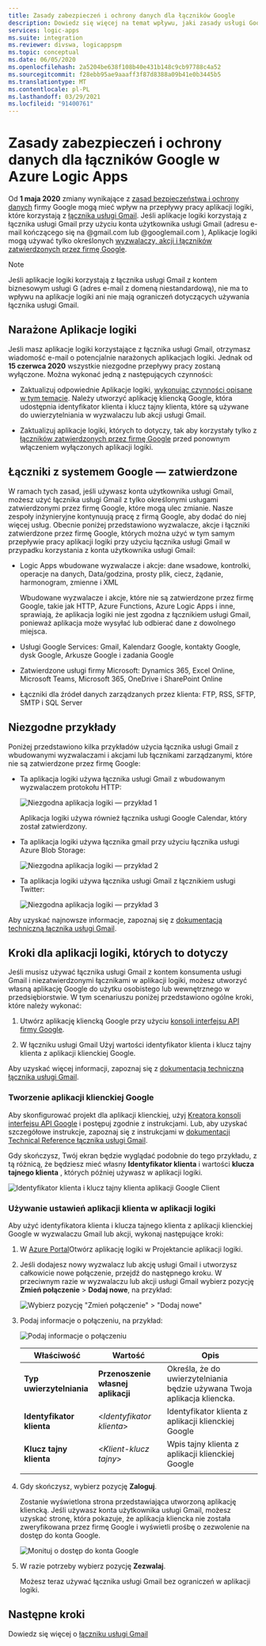 ```yaml
---
title: Zasady zabezpieczeń i ochrony danych dla łączników Google
description: Dowiedz się więcej na temat wpływu, jaki zasady usługi Google Security i zasad ochrony prywatności dotyczą łączników Google, takich jak Gmail, w Azure Logic Apps
services: logic-apps
ms.suite: integration
ms.reviewer: divswa, logicappspm
ms.topic: conceptual
ms.date: 06/05/2020
ms.openlocfilehash: 2a5204be638f108b40e431b148c9cb97788c4a52
ms.sourcegitcommit: f28ebb95ae9aaaff3f87d8388a09b41e0b3445b5
ms.translationtype: MT
ms.contentlocale: pl-PL
ms.lasthandoff: 03/29/2021
ms.locfileid: "91400761"
---
```

# <a name="data-security-and-privacy-policies-for-google-connectors-in-azure-logic-apps"></a>Zasady zabezpieczeń i ochrony danych dla łączników Google w Azure Logic Apps

Od **1 maja 2020** zmiany wynikające z [zasad bezpieczeństwa i ochrony danych](https://www.blog.google/technology/safety-security/project-strobe/) firmy Google mogą mieć wpływ na przepływy pracy aplikacji logiki, które korzystają z [łącznika usługi Gmail](/connectors/gmail/). Jeśli aplikacje logiki korzystają z łącznika usługi Gmail przy użyciu konta użytkownika usługi Gmail (adresu e-mail kończącego się na @gmail.com lub @googlemail.com ), Aplikacje logiki mogą używać tylko określonych [wyzwalaczy, akcji i łączników zatwierdzonych przez firmę Google](#approved-connectors).

> [!NOTE]
> Jeśli aplikacje logiki korzystają z łącznika usługi Gmail z kontem biznesowym usługi G (adres e-mail z domeną niestandardową), nie ma to wpływu na aplikacje logiki ani nie mają ograniczeń dotyczących używania łącznika usługi Gmail.

## <a name="affected-logic-apps"></a>Narażone Aplikacje logiki

Jeśli masz aplikacje logiki korzystające z łącznika usługi Gmail, otrzymasz wiadomość e-mail o potencjalnie narażonych aplikacjach logiki. Jednak od **15 czerwca 2020** wszystkie niezgodne przepływy pracy zostaną wyłączone. Można wykonać jedną z następujących czynności:

* Zaktualizuj odpowiednie Aplikacje logiki, [wykonując czynności opisane w tym temacie](#update-affected-workflows). Należy utworzyć aplikację kliencką Google, która udostępnia identyfikator klienta i klucz tajny klienta, które są używane do uwierzytelniania w wyzwalaczu lub akcji usługi Gmail.

* Zaktualizuj aplikacje logiki, których to dotyczy, tak aby korzystały tylko z [łączników zatwierdzonych przez firmę Google](#approved-connectors) przed ponownym włączeniem wyłączonych aplikacji logiki.

<a name="approved-connectors"></a>

## <a name="google-approved-connectors"></a>Łączniki z systemem Google — zatwierdzone

W ramach tych zasad, jeśli używasz konta użytkownika usługi Gmail, możesz użyć łącznika usługi Gmail z tylko określonymi usługami zatwierdzonymi przez firmę Google, które mogą ulec zmianie. Nasze zespoły inżynieryjne kontynuują pracę z firmą Google, aby dodać do niej więcej usług. Obecnie poniżej przedstawiono wyzwalacze, akcje i łączniki zatwierdzone przez firmę Google, których można użyć w tym samym przepływie pracy aplikacji logiki przy użyciu łącznika usługi Gmail w przypadku korzystania z konta użytkownika usługi Gmail:

* Logic Apps wbudowane wyzwalacze i akcje: dane wsadowe, kontrolki, operacje na danych, Data/godzina, prosty plik, ciecz, żądanie, harmonogram, zmienne i XML

  Wbudowane wyzwalacze i akcje, które nie są zatwierdzone przez firmę Google, takie jak HTTP, Azure Functions, Azure Logic Apps i inne, sprawiają, że aplikacja logiki nie jest zgodna z łącznikiem usługi Gmail, ponieważ aplikacja może wysyłać lub odbierać dane z dowolnego miejsca.

* Usługi Google Services: Gmail, Kalendarz Google, kontakty Google, dysk Google, Arkusze Google i zadania Google

* Zatwierdzone usługi firmy Microsoft: Dynamics 365, Excel Online, Microsoft Teams, Microsoft 365, OneDrive i SharePoint Online

* Łączniki dla źródeł danych zarządzanych przez klienta: FTP, RSS, SFTP, SMTP i SQL Server

## <a name="non-compliant-examples"></a>Niezgodne przykłady

Poniżej przedstawiono kilka przykładów użycia łącznika usługi Gmail z wbudowanymi wyzwalaczami i akcjami lub łącznikami zarządzanymi, które nie są zatwierdzone przez firmę Google:

* Ta aplikacja logiki używa łącznika usługi Gmail z wbudowanym wyzwalaczem protokołu HTTP:

  ![Niezgodna aplikacja logiki — przykład 1](./media/connectors-google-data-security-privacy-policy/not-compliant-logic-app-1.png)
  
  Aplikacja logiki używa również łącznika usługi Google Calendar, który został zatwierdzony.

* Ta aplikacja logiki używa łącznika gmail przy użyciu łącznika usługi Azure Blob Storage:

  ![Niezgodna aplikacja logiki — przykład 2](./media/connectors-google-data-security-privacy-policy/not-compliant-logic-app-2.png)

* Ta aplikacja logiki używa łącznika usługi Gmail z łącznikiem usługi Twitter:

  ![Niezgodna aplikacja logiki — przykład 3](./media/connectors-google-data-security-privacy-policy/not-compliant-logic-app-3.png)

Aby uzyskać najnowsze informacje, zapoznaj się z [dokumentacją techniczną łącznika usługi Gmail](/connectors/gmail/).

<a name="update-affected-workflows"></a>

## <a name="steps-for-affected-logic-apps"></a>Kroki dla aplikacji logiki, których to dotyczy

Jeśli musisz używać łącznika usługi Gmail z kontem konsumenta usługi Gmail i niezatwierdzonymi łącznikami w aplikacji logiki, możesz utworzyć własną aplikację Google do użytku osobistego lub wewnętrznego w przedsiębiorstwie. W tym scenariuszu poniżej przedstawiono ogólne kroki, które należy wykonać:

1. Utwórz aplikację kliencką Google przy użyciu [konsoli interfejsu API firmy Google](https://console.developers.google.com).

1. W łączniku usługi Gmail Użyj wartości identyfikator klienta i klucz tajny klienta z aplikacji klienckiej Google.

Aby uzyskać więcej informacji, zapoznaj się z [dokumentacją techniczną łącznika usługi Gmail](/connectors/gmail/#authentication-and-bring-your-own-application).

### <a name="create-google-client-app"></a>Tworzenie aplikacji klienckiej Google

Aby skonfigurować projekt dla aplikacji klienckiej, użyj [Kreatora konsoli interfejsu API Google](https://console.developers.google.com/start/api?id=gmail&credential=client_key) i postępuj zgodnie z instrukcjami. Lub, aby uzyskać szczegółowe instrukcje, zapoznaj się z instrukcjami w [dokumentacji Technical Reference łącznika usługi Gmail](/connectors/gmail/#authentication-and-bring-your-own-application).

Gdy skończysz, Twój ekran będzie wyglądać podobnie do tego przykładu, z tą różnicą, że będziesz mieć własny **Identyfikator klienta** i wartości **klucza tajnego klienta** , których później używasz w aplikacji logiki.

![Identyfikator klienta i klucz tajny klienta aplikacji Google Client](./media/connectors-google-data-security-privacy-policy/google-api-console.png)

### <a name="use-client-app-settings-in-logic-app"></a>Używanie ustawień aplikacji klienta w aplikacji logiki

Aby użyć identyfikatora klienta i klucza tajnego klienta z aplikacji klienckiej Google w wyzwalaczu Gmail lub akcji, wykonaj następujące kroki:

1. W [Azure Portal](https://portal.azure.com)Otwórz aplikację logiki w Projektancie aplikacji logiki.

1. Jeśli dodajesz nowy wyzwalacz lub akcję usługi Gmail i utworzysz całkowicie nowe połączenie, przejdź do następnego kroku. W przeciwnym razie w wyzwalaczu lub akcji usługi Gmail wybierz pozycję **Zmień połączenie**  >  **Dodaj nowe**, na przykład:

   ![Wybierz pozycję "Zmień połączenie" > "Dodaj nowe"](./media/connectors-google-data-security-privacy-policy/change-gmail-connection.png)

1. Podaj informacje o połączeniu, na przykład:

   ![Podaj informacje o połączeniu](./media/connectors-google-data-security-privacy-policy/authentication-type-bring-your-own.png)

   | Właściwość | Wartość | Opis |
   |----------|-------|-------------|
   | **Typ uwierzytelniania** | **Przenoszenie własnej aplikacji** | Określa, że do uwierzytelniania będzie używana Twoja aplikacja kliencka. |
   | **Identyfikator klienta** | <*Identyfikator klienta*> | Identyfikator klienta z aplikacji klienckiej Google |
   | **Klucz tajny klienta** | <*Klient-klucz tajny*> | Wpis tajny klienta z aplikacji klienckiej Google |
   ||||

1. Gdy skończysz, wybierz pozycję **Zaloguj**.

   Zostanie wyświetlona strona przedstawiająca utworzoną aplikację kliencką. Jeśli używasz konta użytkownika usługi Gmail, możesz uzyskać stronę, która pokazuje, że aplikacja kliencka nie została zweryfikowana przez firmę Google i wyświetli prośbę o zezwolenie na dostęp do konta Google.

   ![Monituj o dostęp do konta Google](./media/connectors-google-data-security-privacy-policy/allow-access-authorized-domain.png)

1. W razie potrzeby wybierz pozycję **Zezwalaj**.

   Możesz teraz używać łącznika usługi Gmail bez ograniczeń w aplikacji logiki.

## <a name="next-steps"></a>Następne kroki

Dowiedz się więcej o [łączniku usługi Gmail](/connectors/gmail/)

